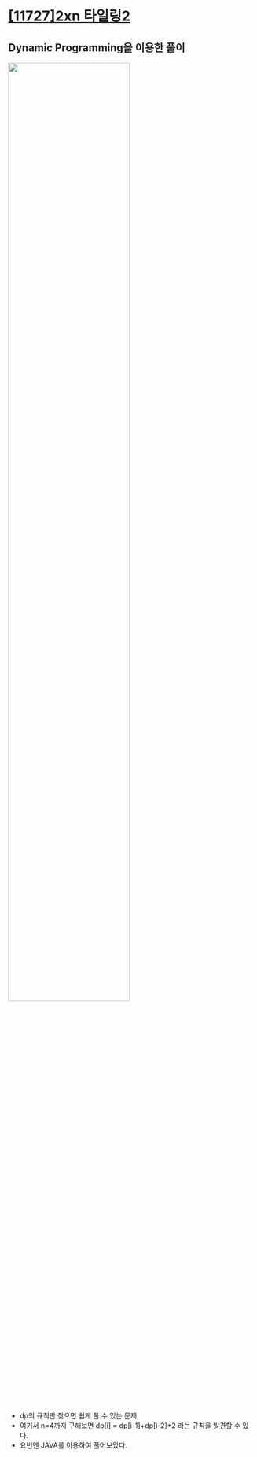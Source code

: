 # [[11727]2xn 타일링2](https://www.acmicpc.net/problem/11727)

## Dynamic Programming을 이용한 풀이

<image src='https://lh6.googleusercontent.com/X11oxVgnBzy52kPOfwynhVSmcAmgrORgVmeF6soUPrDKt2WV8X-C5HHexQ0ttkOEMUHYRNzcUdAjY2VXi3yqtVTwDKfWXxrCoYSwZ1WZ9Wtoxtmex2cligvJuvrN3m3uVjNXJFUr' width='70%'>

- dp의 규칙만 찾으면 쉽게 풀 수 있는 문제
- 여기서 n=4까지 구해보면 dp[i] = dp[i-1]+dp[i-2]*2 라는 규칙을 발견할 수 있다.
- 요번엔 JAVA를 이용하여 풀어보았다.